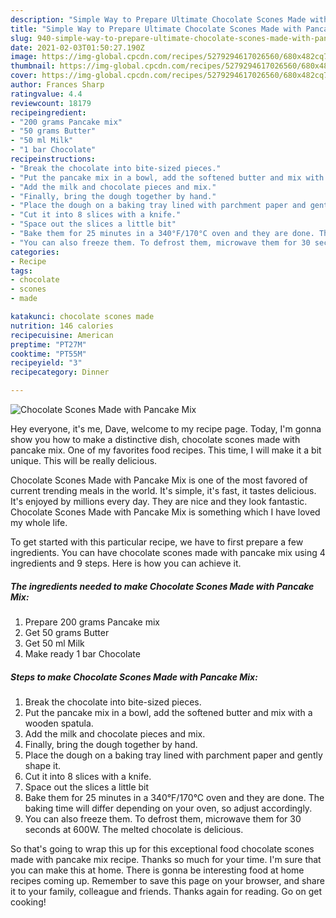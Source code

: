 ```yaml
---
description: "Simple Way to Prepare Ultimate Chocolate Scones Made with Pancake Mix"
title: "Simple Way to Prepare Ultimate Chocolate Scones Made with Pancake Mix"
slug: 940-simple-way-to-prepare-ultimate-chocolate-scones-made-with-pancake-mix
date: 2021-02-03T01:50:27.190Z
image: https://img-global.cpcdn.com/recipes/5279294617026560/680x482cq70/chocolate-scones-made-with-pancake-mix-recipe-main-photo.jpg
thumbnail: https://img-global.cpcdn.com/recipes/5279294617026560/680x482cq70/chocolate-scones-made-with-pancake-mix-recipe-main-photo.jpg
cover: https://img-global.cpcdn.com/recipes/5279294617026560/680x482cq70/chocolate-scones-made-with-pancake-mix-recipe-main-photo.jpg
author: Frances Sharp
ratingvalue: 4.4
reviewcount: 18179
recipeingredient:
- "200 grams Pancake mix"
- "50 grams Butter"
- "50 ml Milk"
- "1 bar Chocolate"
recipeinstructions:
- "Break the chocolate into bite-sized pieces."
- "Put the pancake mix in a bowl, add the softened butter and mix with a wooden spatula."
- "Add the milk and chocolate pieces and mix."
- "Finally, bring the dough together by hand."
- "Place the dough on a baking tray lined with parchment paper and gently shape it."
- "Cut it into 8 slices with a knife."
- "Space out the slices a little bit"
- "Bake them for 25 minutes in a 340°F/170°C oven and they are done. The baking time will differ depending on your oven, so adjust accordingly."
- "You can also freeze them. To defrost them, microwave them for 30 seconds at 600W. The melted chocolate is delicious."
categories:
- Recipe
tags:
- chocolate
- scones
- made

katakunci: chocolate scones made 
nutrition: 146 calories
recipecuisine: American
preptime: "PT27M"
cooktime: "PT55M"
recipeyield: "3"
recipecategory: Dinner

---
```



![Chocolate Scones Made with Pancake Mix](https://img-global.cpcdn.com/recipes/5279294617026560/680x482cq70/chocolate-scones-made-with-pancake-mix-recipe-main-photo.jpg)

Hey everyone, it's me, Dave, welcome to my recipe page. Today, I'm gonna show you how to make a distinctive dish, chocolate scones made with pancake mix. One of my favorites food recipes. This time, I will make it a bit unique. This will be really delicious.

Chocolate Scones Made with Pancake Mix is one of the most favored of current trending meals in the world. It's simple, it's fast, it tastes delicious. It's enjoyed by millions every day. They are nice and they look fantastic. Chocolate Scones Made with Pancake Mix is something which I have loved my whole life.




To get started with this particular recipe, we have to first prepare a few ingredients. You can have chocolate scones made with pancake mix using 4 ingredients and 9 steps. Here is how you can achieve it.

<!--inarticleads1-->

##### The ingredients needed to make Chocolate Scones Made with Pancake Mix:

1. Prepare 200 grams Pancake mix
1. Get 50 grams Butter
1. Get 50 ml Milk
1. Make ready 1 bar Chocolate




<!--inarticleads2-->

##### Steps to make Chocolate Scones Made with Pancake Mix:

1. Break the chocolate into bite-sized pieces.
1. Put the pancake mix in a bowl, add the softened butter and mix with a wooden spatula.
1. Add the milk and chocolate pieces and mix.
1. Finally, bring the dough together by hand.
1. Place the dough on a baking tray lined with parchment paper and gently shape it.
1. Cut it into 8 slices with a knife.
1. Space out the slices a little bit
1. Bake them for 25 minutes in a 340°F/170°C oven and they are done. The baking time will differ depending on your oven, so adjust accordingly.
1. You can also freeze them. To defrost them, microwave them for 30 seconds at 600W. The melted chocolate is delicious.




So that's going to wrap this up for this exceptional food chocolate scones made with pancake mix recipe. Thanks so much for your time. I'm sure that you can make this at home. There is gonna be interesting food at home recipes coming up. Remember to save this page on your browser, and share it to your family, colleague and friends. Thanks again for reading. Go on get cooking!
